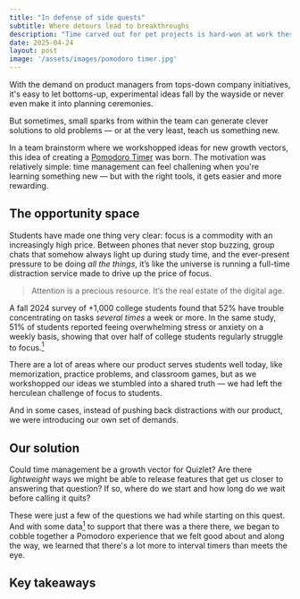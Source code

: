 ```yaml
---
title: "In defense of side quests"
subtitle: Where detours lead to breakthroughs
description: "Time carved out for pet projects is hard-won at work these days, but there's so much value in spending time outside official company projects."
date: 2025-04-24
layout: post
image: '/assets/images/pomodoro timer.jpg'
---
```


With the demand on product managers from tops-down company initiatives, it's easy to let bottoms-up, experimental ideas fall by the wayside or never even make it into planning ceremonies. 

But sometimes, small sparks from within the team can generate clever solutions to old problems — or at the very least, teach us something new. 

In a team brainstorm where we workshopped ideas for new growth vectors, this idea of creating a <a href="https://quizlet.com/features/pomodoro-timer">Pomodoro Timer</a> was born. The motivation was relatively simple: time management can feel challening when you're learning something new — but with the right tools, it gets easier and more rewarding. 

<h2>The opportunity space</h2>
Students have made one thing very clear: focus is a commodity with an increasingly high price. Between phones that never stop buzzing, group chats that somehow always light up during study time, and the ever-present pressure to be doing <em>all the things</em>, it’s like the universe is running a full-time distraction service made to drive up the price of focus. 


<blockquote>
Attention is a precious resource. It’s the real estate of the digital age.  
</blockquote>


A fall 2024 survey of +1,000 college students found that 52% have trouble concentrating on tasks <em>several times</em> a week or more. In the same study, 51% of students reported feeing overwhelming stress or anxiety on a weekly basis, showing that over half of college students regularly struggle to focus.<a href="https://kahoot.com/press/2024/10/29/study-habits-snapshot-2024/#:~:text=match%20at%20L142%20challenges%2C%20with,a%20week%20or%20every%20day:"><sup>1</sup></a>

There are a lot of areas where our product serves students well today, like memorization, practice problems, and classroom games, but as we workshopped our ideas we stumbled into a shared truth — we had left the herculean challenge of focus to students. 

And in some cases, instead of pushing back distractions with our product, we were introducing our own set of demands.

<h2>Our solution</h2>
Could time management be a growth vector for Quizlet? Are there <em>lightweight</em> ways we might be able to release features that get us closer to answering that question? If so, where do we start and how long do we wait before calling it quits? 

These were just a few of the questions we had while starting on this quest. And with some data<a href="https://www.thenewshouse.com/campus-news/orange-pulse/students-share-thoughts-on-study-habits-and-procrastination/#:~:text=With%20procrastination%20being%20a%20major,maintain%20concentration%20and%20prevent%20burnout"><sup>1</sup></a> to support that there was a there there, we began to cobble together a Pomodoro experience that we felt good about and along the way, we learned that there's a lot more to interval timers than meets the eye.

<h2>Key takeaways</h2>

